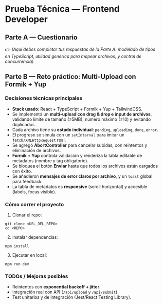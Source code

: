 # Prueba Técnica — Frontend Developer

## Parte A — Cuestionario

👉 _(Aquí debes completar tus respuestas de la Parte A: modelado de tipos en TypeScript, utilidad genérica para mapear archivos, y control de concurrencia)._

## Parte B — Reto práctico: Multi-Upload con Formik + Yup

### Decisiones técnicas principales

- **Stack usado**: React + TypeScript + Formik + Yup + TailwindCSS.
- Se implementó un **multi-upload con drag & drop e input de archivos**, validando límite de tamaño (≤5MB), número máximo (≤10) y evitando duplicados.
- Cada archivo tiene su **estado individual**: `pending`, `uploading`, `done`, `error`.
- El progreso se simula con un `setInterval` para imitar un `fetch/XMLHttpRequest` real.
- Se agregó **AbortController** para cancelar subidas, con reintentos y eliminación de archivos.
- **Formik + Yup** controla validación y renderiza la tabla editable de metadatos (nombre y tag obligatorio).
- Se bloquea el botón **Enviar** hasta que todos los archivos están cargados con éxito.
- Se añadieron **mensajes de error claros por archivo**, y un `toast` global para feedback.
- La tabla de metadatos es **responsive** (scroll horizontal) y accesible (labels, focus visible).

### Cómo correr el proyecto

1. Clonar el repo:

```
git clone <URL_DEL_REPO>
cd <REPO>
```

2. Instalar dependencias:

```
npm install
```

3. Ejecutar en local:

```
npm run dev
```

### TODOs / Mejoras posibles

- Reintentos con **exponential backoff + jitter**.
- Integración real con API (`/api/upload` y `/api/submit`).
- Test unitarios y de integración (Jest/React Testing Library).
